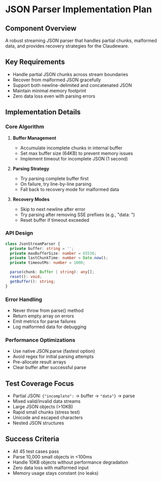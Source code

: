 # JSON Parser Implementation Plan

## Component Overview
A robust streaming JSON parser that handles partial chunks, malformed data, and provides recovery strategies for the Claudeware.

## Key Requirements
- Handle partial JSON chunks across stream boundaries
- Recover from malformed JSON gracefully
- Support both newline-delimited and concatenated JSON
- Maintain minimal memory footprint
- Zero data loss even with parsing errors

## Implementation Details

### Core Algorithm
1. **Buffer Management**
   - Accumulate incomplete chunks in internal buffer
   - Set max buffer size (64KB) to prevent memory issues
   - Implement timeout for incomplete JSON (1 second)

2. **Parsing Strategy**
   - Try parsing complete buffer first
   - On failure, try line-by-line parsing
   - Fall back to recovery mode for malformed data

3. **Recovery Modes**
   - Skip to next newline after error
   - Try parsing after removing SSE prefixes (e.g., "data: ")
   - Reset buffer if timeout exceeded

### API Design
```typescript
class JsonStreamParser {
  private buffer: string = '';
  private maxBufferSize: number = 65536;
  private lastChunkTime: number = Date.now();
  private timeoutMs: number = 1000;

  parse(chunk: Buffer | string): any[];
  reset(): void;
  getBuffer(): string;
}
```

### Error Handling
- Never throw from parse() method
- Return empty array on errors
- Emit metrics for parse failures
- Log malformed data for debugging

### Performance Optimizations
- Use native JSON.parse (fastest option)
- Avoid regex for initial parsing attempts
- Pre-allocate result arrays
- Clear buffer after successful parse

## Test Coverage Focus
- Partial JSON: `{"incomplete":` → buffer → `"data"}` → parse
- Mixed valid/invalid data streams
- Large JSON objects (>10KB)
- Rapid small chunks (stress test)
- Unicode and escaped characters
- Nested JSON structures

## Success Criteria
- All 45 test cases pass
- Parse 10,000 small objects in <100ms
- Handle 10KB objects without performance degradation
- Zero data loss with malformed input
- Memory usage stays constant (no leaks)